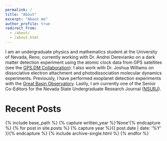 ```yaml
---
permalink: /
title: "About"
excerpt: "About me"
author_profile: true
redirect_from: 
  - /about/
  - /about.html
---
```

I am an undergraduate physics and mathematics student at the University of Nevada, Reno, currently working with Dr. Andrei Derevianko on a dark matter detection experiment using the atomic clock data from GPS satellites (see the [GPS.DM Collaboration](http://www.dereviankogroup.com/)). 
I also work with Dr. Joshua Williams on dissociative electron attachment and photodissociation molecular dynamics experiments. Previously, I have performed exoplanet detection experiments with the [Great Basin Observatory](http://www.greatbasinobservatory.org/). Lastly, I am currently one of the Senior Co-Editors for the Nevada State Undergraduate Research Journal ([NSURJ](http://www.nsurj.com/)).

Recent Posts
======
{% include base_path %}
{% capture written_year %}'None'{% endcapture %}
{% for post in site.posts %}
  {% capture year %}{{ post.date | date: '%Y' }}{% endcapture %}
  {% include archive-single.html %}
{% endfor %}
